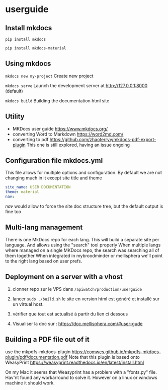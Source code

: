# userguide

## Install mkdocs
```pip install mkdocs```

```pip install mkdocs-material```

## Using mkdocs
```mkdocs new my-project``` Create new project

```mkdocs serve```  Launch the development server at http://127.0.0.1:8000 (default)

```mkdocs build```  Building the documentation html site


## Utility 
- MKDocs user guide https://www.mkdocs.org/
- converting Word to Markdown https://word2md.com/
- converting to pdf https://github.com/zhaoterryy/mkdocs-pdf-export-plugin This one is still explored, having an issue ongoing

## Configuration file mkdocs.yml
This file allows for multiple options and configuration.
By default we are not changing much in it except site title and theme

```yml
site_name: USER DOCUMENTATION
theme: material
nav:
```
_nav_ would allow to force the site doc structure tree, but the default output is fine too

## Multi-lang management
There is one MkDocs repo for each lang. This will build a separate site per language. And allows using the "search" tool properly
When multiple langs where managed on a single MKDocs repo, the search was searching all of them together 
When integrated in mybroodminder or mellisphera we'll point to the right lang based on user prefs.

## Deployment on a server with a vhost
1. clonner  repo sur le VPS dans ```/apiwatch/production/userguide```

2. lancer ```sudo ./build.sh```
le site en version html est généré et installé sur un virtual host.

3. vérifier que tout est actualisé à partir du lien ci dessous

4. Visualiser la doc sur : https://doc.mellisphera.com/#user-gude

## Building a PDF file out of it
use the mkpdfs-mkdocs-plugin
https://comwes.github.io/mkpdfs-mkdocs-plugin/pdf/documentation.pdf
Note that this plugin is based onto WeasyPrint
https://weasyprint.readthedocs.io/en/latest/install.html

On my Mac it seems that Weasyprint has a problem with a "fonts.py" file. Hav'nt found any workarround to solve it. 
However on a linux or windows machine it should work.

